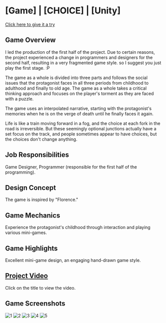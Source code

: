 # [Game] | [CHOICE] | [Unity]
[Click here to give it a try](https://shawnjobseeking.itch.io/choice)

## Game Overview
I led the production of the first half of the project. Due to certain reasons, the project experienced a change in programmers and designers for the second half, resulting in a very fragmented game style. so I suggest you just play the first stage. :P

The game as a whole is divided into three parts and follows the social issues that the protagonist faces in all three periods from childhood to adulthood and finally to old age. The game as a whole takes a critical thinking approach and focuses on the player's torment as they are faced with a puzzle.

The game uses an interpolated narrative, starting with the protagonist's memories when he is on the verge of death until he finally faces it again.

Life is like a train moving forward in a fog, and the choice at each fork in the road is irreversible. But these seemingly optional junctions actually have a set focus on the track, and people sometimes appear to have choices, but the choices don't change anything.


## Job Responsibilities

Game Designer, Programmer (responsible for the first half of the programming).

## Design Concept

The game is inspired by "Florence."

## Game Mechanics

Experience the protagonist's childhood through interaction and playing various mini-games.

## Game Highlights

Excellent mini-game design, an engaging hand-drawn game style.

## [Project Video](https://youtu.be/j_VNGD9lgPc)
Click on the title to view the video.

## Game Screenshots
![1](https://github.com/Shawn0791/Choice/assets/128385054/3998bf72-b668-4af8-8f58-055d76b566eb)
![2](https://github.com/Shawn0791/Choice/assets/128385054/55764f0e-a858-417c-84b3-6ea8ec93d50d)
![3](https://github.com/Shawn0791/Choice/assets/128385054/6609d6f2-f8a5-435f-8077-30ee240d178d)
![4](https://github.com/Shawn0791/Choice/assets/128385054/7e39a918-6cfa-41e9-8c40-400985264a44)
![5](https://github.com/Shawn0791/Choice/assets/128385054/c9ee7787-e3af-4f58-a30b-3519fd291e95)

 
